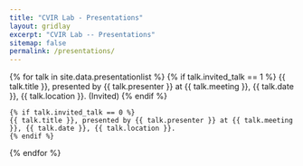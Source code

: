 ```yaml
---
title: "CVIR Lab - Presentations"
layout: gridlay
excerpt: "CVIR Lab -- Presentations"
sitemap: false
permalink: /presentations/
---
```


{% for talk in site.data.presentationlist %}
   {% if talk.invited_talk == 1 %} 
    {{ talk.title }}, presented by {{ talk.presenter }} at {{ talk.meeting }}, {{ talk.date }}, {{ talk.location }}. (Invited) 
   {% endif %}


    {% if talk.invited_talk == 0 %} 
    {{ talk.title }}, presented by {{ talk.presenter }} at {{ talk.meeting }}, {{ talk.date }}, {{ talk.location }}. 
    {% endif %}

{% endfor %}
